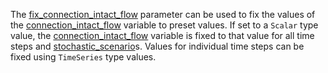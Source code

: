 The [fix\_connection\_intact\_flow](@ref) parameter can be used to fix the values of the
[connection\_intact\_flow](@ref) variable to preset values.
If set to a `Scalar` type value, the [connection\_intact\_flow](@ref) variable is fixed to that value
for all time steps and [stochastic\_scenario](@ref)s.
Values for individual time steps can be fixed using `TimeSeries` type values.